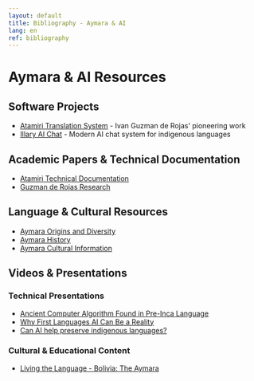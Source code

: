 ```yaml
---
layout: default
title: Bibliography - Aymara & AI
lang: en
ref: bibliography
---
```


# Aymara & AI Resources

## Software Projects
- [Atamiri Translation System](http://www.atamiri.cc/en/AtamiriSolution/History/index.html) - Ivan Guzman de Rojas' pioneering work
- [Illary AI Chat](https://www.youtube.com/watch?v=yoOYqHnPlcM) - Modern AI chat system for indigenous languages

## Academic Papers & Technical Documentation
- [Atamiri Technical Documentation](https://mt-archive.net/90/BCS-22-1994-Stanton.pdf)
- [Guzman de Rojas Research](https://aclanthology.org/www.mt-archive.info/Guzman-2006.pdf)

## Language & Cultural Resources
- [Aymara Origins and Diversity](https://lingweb.eva.mpg.de/quechua/Eng/Sounds/Aymara/AymaraOriginsAndDiversity.htm)
- [Aymara History](https://aymara.org/webarchives/www2002/english/histo.php)
- [Aymara Cultural Information](https://www.folklore.earth/culture/aymara/)

## Videos & Presentations
### Technical Presentations
- [Ancient Computer Algorithm Found in Pre-Inca Language](https://www.youtube.com/watch?v=EXxauprYQEA)
- [Why First Languages AI Can Be a Reality](https://www.youtube.com/watch?v=Omp3X-FXdLs)
- [Can AI help preserve indigenous languages?](https://www.youtube.com/watch?v=pG9oHJWdJnY)

### Cultural & Educational Content
- [Living the Language - Bolivia: The Aymara](https://www.youtube.com/watch?v=mrAFT4NbG7k)
